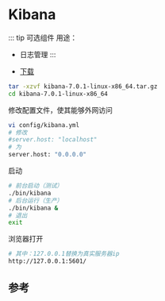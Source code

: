 # Kibana

::: tip
可选组件
用途：

* 日志管理
:::

* [下载](https://www.elastic.co/downloads/kibana)

```bash
tar -xzvf kibana-7.0.1-linux-x86_64.tar.gz
cd kibana-7.0.1-linux-x86_64
```

修改配置文件，使其能够外网访问

```bash
vi config/kibana.yml
# 修改
#server.host: "localhost"
# 为
server.host: "0.0.0.0"
```

启动

```bash
# 前台启动（测试）
./bin/kibana
# 后台运行（生产）
./bin/kibana &
# 退出
exit
```

浏览器打开

```bash
# 其中：127.0.0.1替换为真实服务器ip
http://127.0.0.1:5601/
```

## 参考
